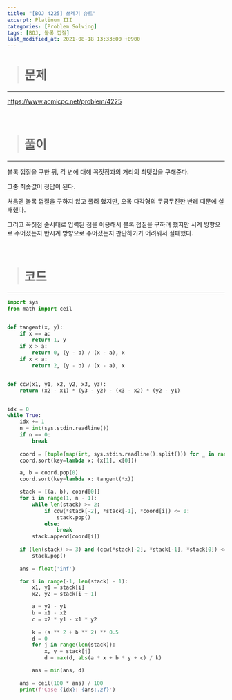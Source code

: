 ```yaml
---
title: "[BOJ 4225] 쓰레기 슈트"
excerpt: Platinum III
categories: [Problem Solving]
tags: [BOJ, 볼록 껍질]
last_modified_at: 2021-08-18 13:33:00 +0900
---
```


> # 문제
---

[<u>https://www.acmicpc.net/problem/4225</u>](https://www.acmicpc.net/problem/4225)

<br>

> # 풀이
---

볼록 껍질을 구한 뒤, 각 변에 대해 꼭짓점과의 거리의 최댓값을 구해준다.

그중 최솟값이 정답이 된다.

처음엔 볼록 껍질을 구하지 않고 풀려 했지만, 오목 다각형의 무궁무진한 반례 때문에 실패했다.

그리고 꼭짓점 순서대로 입력된 점을 이용해서 볼록 껍질을 구하려 했지만 시계 방향으로 주어졌는지 반시계 방향으로 주어졌는지 판단하기가 어려워서 실패했다.

<br>

> # 코드
---

```python
import sys
from math import ceil


def tangent(x, y):
    if x == a:
        return 1, y
    if x > a:
        return 0, (y - b) / (x - a), x
    if x < a:
        return 2, (y - b) / (x - a), x


def ccw(x1, y1, x2, y2, x3, y3):
    return (x2 - x1) * (y3 - y2) - (x3 - x2) * (y2 - y1)


idx = 0
while True:
    idx += 1
    n = int(sys.stdin.readline())
    if n == 0:
        break
    
    coord = [tuple(map(int, sys.stdin.readline().split())) for _ in range(n)]
    coord.sort(key=lambda x: (x[1], x[0]))

    a, b = coord.pop(0)
    coord.sort(key=lambda x: tangent(*x))

    stack = [(a, b), coord[0]]
    for i in range(1, n - 1):
        while len(stack) >= 2:
            if ccw(*stack[-2], *stack[-1], *coord[i]) <= 0:
                stack.pop()
            else:
                break
        stack.append(coord[i])
    
    if (len(stack) >= 3) and (ccw(*stack[-2], *stack[-1], *stack[0]) <= 0):
        stack.pop()
    
    ans = float('inf')

    for i in range(-1, len(stack) - 1):
        x1, y1 = stack[i]
        x2, y2 = stack[i + 1]

        a = y2 - y1
        b = x1 - x2
        c = x2 * y1 - x1 * y2
        
        k = (a ** 2 + b ** 2) ** 0.5
        d = 0
        for j in range(len(stack)):
            x, y = stack[j]
            d = max(d, abs(a * x + b * y + c) / k)

        ans = min(ans, d)
    
    ans = ceil(100 * ans) / 100
    print(f'Case {idx}: {ans:.2f}')
```